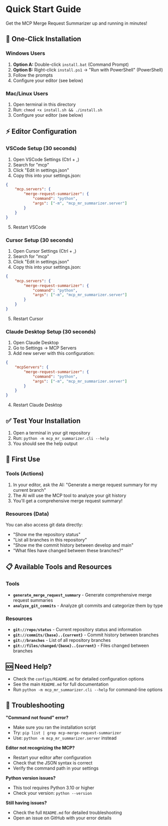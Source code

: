 # Quick Start Guide

Get the MCP Merge Request Summarizer up and running in minutes!

## 🚀 One-Click Installation

### Windows Users
1. **Option A:** Double-click `install.bat` (Command Prompt)
2. **Option B:** Right-click `install.ps1` → "Run with PowerShell" (PowerShell)
3. Follow the prompts
4. Configure your editor (see below)

### Mac/Linux Users
1. Open terminal in this directory
2. Run: `chmod +x install.sh && ./install.sh`
3. Configure your editor (see below)

## ⚡ Editor Configuration

### VSCode Setup (30 seconds)
1. Open VSCode Settings (Ctrl + ,)
2. Search for "mcp"
3. Click "Edit in settings.json"
4. Copy this into your settings.json:
```json
{
    "mcp.servers": {
        "merge-request-summarizer": {
            "command": "python",
            "args": ["-m", "mcp_mr_summarizer.server"]
        }
    }
}
```
5. Restart VSCode

### Cursor Setup (30 seconds)
1. Open Cursor Settings (Ctrl + ,)
2. Search for "mcp"
3. Click "Edit in settings.json"
4. Copy this into your settings.json:
```json
{
    "mcp.servers": {
        "merge-request-summarizer": {
            "command": "python",
            "args": ["-m", "mcp_mr_summarizer.server"]
        }
    }
}
```
5. Restart Cursor

### Claude Desktop Setup (30 seconds)
1. Open Claude Desktop
2. Go to Settings → MCP Servers
3. Add new server with this configuration:
```json
{
    "mcpServers": {
        "merge-request-summarizer": {
            "command": "python",
            "args": ["-m", "mcp_mr_summarizer.server"]
        }
    }
}
```
4. Restart Claude Desktop

## ✅ Test Your Installation

1. Open a terminal in your git repository
2. Run: `python -m mcp_mr_summarizer.cli --help`
3. You should see the help output

## 🎯 First Use

### Tools (Actions)
1. In your editor, ask the AI: "Generate a merge request summary for my current branch"
2. The AI will use the MCP tool to analyze your git history
3. You'll get a comprehensive merge request summary!

### Resources (Data)
You can also access git data directly:
- "Show me the repository status"
- "List all branches in this repository"
- "Show me the commit history between develop and main"
- "What files have changed between these branches?"

## 📋 Available Tools and Resources

### Tools
- **`generate_merge_request_summary`** - Generate comprehensive merge request summaries
- **`analyze_git_commits`** - Analyze git commits and categorize them by type

### Resources
- **`git://repo/status`** - Current repository status and information
- **`git://commits/{base}..{current}`** - Commit history between branches
- **`git://branches`** - List of all repository branches
- **`git://files/changed/{base}..{current}`** - Files changed between branches

## 🆘 Need Help?

- Check the `configs/README.md` for detailed configuration options
- See the main `README.md` for full documentation
- Run `python -m mcp_mr_summarizer.cli --help` for command-line options

## 🔧 Troubleshooting

**"Command not found" error?**
- Make sure you ran the installation script
- Try: `pip list | grep mcp-merge-request-summarizer`
- Use: `python -m mcp_mr_summarizer.server` instead

**Editor not recognizing the MCP?**
- Restart your editor after configuration
- Check that the JSON syntax is correct
- Verify the command path in your settings

**Python version issues?**
- This tool requires Python 3.10 or higher
- Check your version: `python --version`

**Still having issues?**
- Check the full `README.md` for detailed troubleshooting
- Open an issue on GitHub with your error details
